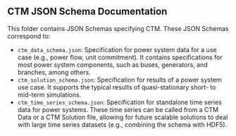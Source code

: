 ##  CTM JSON Schema Documentation

This folder contains JSON Schemas specifying CTM. These JSON Schemas correspond to:
* `ctm_data_schema.json`: Specification for power system data for a use case (e.g., power flow, unit
                          commitment). It contains specifications for most power system components,
                          such as buses, generators, and branches, among others.
* `ctm_solution_schema.json`: Specification for results of a power system use case. It supports the
                              typical results of quasi-stationary short- to mid-term simulations.
* `ctm_time_series_schema.json`: Specification for standalone time series data for power systems.
                                 These time series can be called from a CTM Data or a CTM Solution
                                 file, allowing for future scalable solutions to deal with large
                                 time series datasets (e.g., combining the schema with HDF5).
